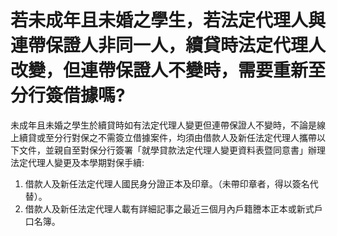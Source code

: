 # 若未成年且未婚之學生，若法定代理人與連帶保證人非同一人，續貸時法定代理人改變，但連帶保證人不變時，需要重新至分行簽借據嗎?

未成年且未婚之學生於續貸時如有法定代理人變更但連帶保證人不變時，不論是線上續貸或至分行對保之不需簽立借據案件，均須由借款人及新任法定代理人攜帶以下文件，並親自至對保分行簽署「就學貸款法定代理人變更資料表暨同意書」辦理法定代理人變更及本學期對保手續:

  1. 借款人及新任法定代理人國民身分證正本及印章。（未帶印章者，得以簽名代替）。
  2. 借款人及新任法定代理人載有詳細記事之最近三個月內戶籍謄本正本或新式戶口名簿。



